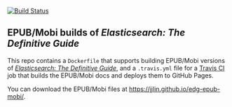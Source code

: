 [![Build Status](https://travis-ci.com/jjlin/edg-epub-mobi.svg?branch=master)](https://travis-ci.com/jjlin/edg-epub-mobi)

## EPUB/Mobi builds of *Elasticsearch: The Definitive Guide*

This repo contains a `Dockerfile` that supports building EPUB/Mobi versions of [*Elasticsearch: The Definitive Guide*](https://github.com/elastic/elasticsearch-definitive-guide), and a `.travis.yml` file for a [Travis CI](https://travis-ci.com/) job that builds the EPUB/Mobi docs and deploys them to GitHub Pages.

You can download the EPUB/Mobi files at https://jjlin.github.io/edg-epub-mobi/.
